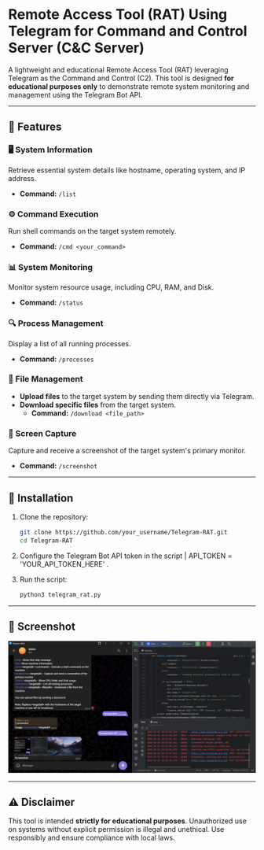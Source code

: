 # Remote Access Tool (RAT) Using Telegram for Command and Control Server (C&C Server)

A lightweight and educational Remote Access Tool (RAT) leveraging Telegram as the Command and Control (C2). This tool is designed **for educational purposes only** to demonstrate remote system monitoring and management using the Telegram Bot API.

---

## 🌟 Features

### 🖥️ System Information
Retrieve essential system details like hostname, operating system, and IP address.
- **Command:** `/list`

### ⚙️ Command Execution
Run shell commands on the target system remotely.
- **Command:** `/cmd <your_command>`

### 📊 System Monitoring
Monitor system resource usage, including CPU, RAM, and Disk.
- **Command:** `/status`

### 🔍 Process Management
Display a list of all running processes.
- **Command:** `/processes`

### 📂 File Management
- **Upload files** to the target system by sending them directly via Telegram.
- **Download specific files** from the target system.
  - **Command:** `/download <file_path>`

### 📸 Screen Capture
Capture and receive a screenshot of the target system's primary monitor.
- **Command:** `/screenshot`

---

## 🚀 Installation

1. Clone the repository:

    ```bash
    git clone https://github.com/your_username/Telegram-RAT.git
    cd Telegram-RAT
    ```

2. Configure the Telegram Bot API token in the script | API_TOKEN = 'YOUR_API_TOKEN_HERE' .

3. Run the script:

    ```bash
    python3 telegram_rat.py
    ```

---

## 📸 Screenshot

![Screenshot](Screenshot.png)

---
## ⚠️ Disclaimer

This tool is intended **strictly for educational purposes**. Unauthorized use on systems without explicit permission is illegal and unethical. Use responsibly and ensure compliance with local laws.
